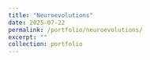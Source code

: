 ```yaml
---
title: "Neuroevolutions"
date: 2025-07-22
permalink: /portfolio/neuroevolutions/
excerpt: ""
collection: portfolio
---
```


